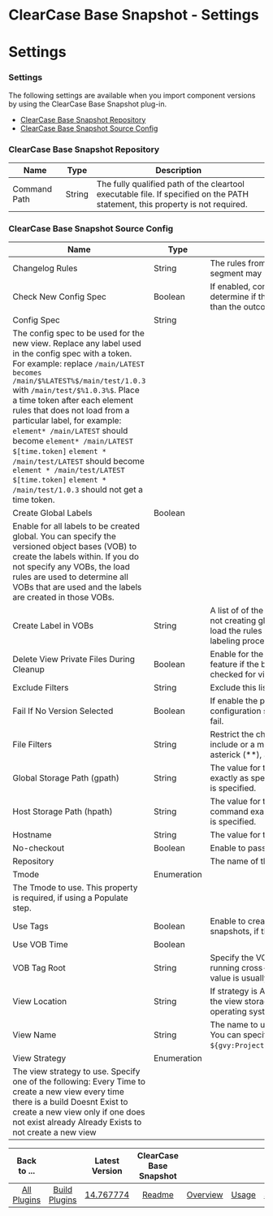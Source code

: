 
ClearCase Base Snapshot - Settings
==================================

# Settings



### Settings




 



The following settings are available when you import component versions by using the ClearCase Base Snapshot plug-in.



* [ClearCase Base Snapshot Repository](#clearcase_base_snapshot_repository_role)
* [ClearCase Base Snapshot Source Config](#clearcase_base_snapshot_source_config_role)


### ClearCase Base Snapshot Repository




| Name | Type | Description |
| --- | --- | --- |
| Command Path | String | The fully qualified path of the cleartool executable file. If specified on the PATH statement, this property is not required.  |


### ClearCase Base Snapshot Source Config




| Name | Type | Description |
| --- | --- | --- |
| Changelog Rules | String | The rules from the config spec in the following format: vob-name:path:branch:label. Each individual segment may be parameterized. |
| Check New Config Spec | Boolean | If enabled, compare a new config spec with a user specified config spec. This option allows you to determine if the setcs command was successful, based on the new config spec set on the view rather than the outcome of the setcs command.  |
| Config Spec | String | 
The config spec to be used for the new view. Replace any label used in the config spec with a token. For example: replace `/main/LATEST becomes /main/$%LATEST%$/main/test/1.0.3` with `/main/test/$%1.0.3%$`. Place a time token after each element rules that does not load from a particular label, for example: `element* /main/LATEST` should become `element* /main/LATEST $[time.token]`  `element * /main/test/LATEST` should become `element * /main/test/LATEST $[time.token]`  `element * /main/test/1.0.3` should not get a time token.  |
| Create Global Labels | Boolean | 
Enable for all labels to be created global. You can specify the versioned object bases (VOB) to create the labels within. If you do not specify any VOBs, the load rules are used to determine all VOBs that are used and the labels are created in those VOBs. |
| Create Label in VOBs | String | A list of of the VOBs where the global labels are created. List each VOB on a separate line. If you are not creating global labels, list all the VOBs used in your config spec or leave the field empty and the load the rules are used to determine where the labels need to be created in order to complete the labeling process successfully. |
| Delete View Private Files During Cleanup | Boolean | Enable for the server to detect and delete any view-private files in the local view.Do not enable this feature if the build script handles cleanup of the view. Only the paths specified in the load rules are checked for view-private files. |
| Exclude Filters | String | Exclude this list of usernames |
| Fail If No Version Selected | Boolean | If enable the populate step fails when a file cannot be found because no version was selected in the configuration specification. **Note:** If this is set to false and a file cannot be found, the label step might fail. |
| File Filters | String | Restrict the changelog to files matching the specified patterns. Start each line with a plus sign (+) to include or a minus sign (-) to exclude files matching the patterns. You can use asterick (\*), double-asterick (\*\*), and question mark (?) as wildcards in the pattern. |
| Global Storage Path (gpath) | String | The value for the -gpath parameter on the mkview command. The value is passed to the command exactly as specified, the viewname is not appended to the value. This property is required, if hostname is specified. |
| Host Storage Path (hpath) | String | The value for the -hpath parameter on the mkview command. The specified value is passed to the command exactly as specified, the viewname is not appended. This property is required, if hostname is specified. |
| Hostname | String | The value for the -host parameter to be used on the mkview command. |
| No-checkout | Boolean | Enable to pass the -nco flag to the quietperiod lshistory call. |
| Repository |  | The name of the ClearCase Repository. |
| Tmode | Enumeration
 | The Tmode to use. This property is required, if using a Populate step. |
| Use Tags | Boolean | Enable to create the view as global. This option can cause problems with creating and dropping snapshots, if the same snapshot is on multiple agents. |
| Use VOB Time | Boolean |  |
| VOB Tag Root | String | Specify the VOB tag root. Do not specify starting or trailing slashes. Specify this property if you are running cross-platform builds including Windows and Unix and using multi-component VOBs. The value is usually `vobs`. |
| View Location | String | If strategy is Already Exists, the location of the view is on the local machine. Otherwise, the location of the view storage directory on the ClearCase server where the views are stored. For Windows operating systems, the value is always a UNC path. |
| View Name | String | The name to use for the view when creating and deleting. Each agent must have a unique view name. You can specify a script as the value. For example,  ```${gvy:ProjectLookup.getCurrent().getName()}``_view_``${gvy:AgentHelper.getCurrent().getName()}```. |
| View Strategy | Enumeration
 | The view strategy to use. Specify one of the following: Every Time to create a new view every time there is a build Doesnt Exist to create a new view only if one does not exist already Already Exists to not create a new view |





|Back to ...||Latest Version|ClearCase Base Snapshot |||||
| :---: | :---: | :---: | :---: | :---: | :---: | :---: | :---: |
|[All Plugins](../../index.md)|[Build Plugins](../README.md)|[14.767774](https://raw.githubusercontent.com/UrbanCode/IBM-UCB-PLUGINS/main/files/ClearCaseBaseSnapshot/ClearCaseBaseSnapshot-14.767774.zip)|[Readme](README.md)|[Overview](overview.md)|[Usage](usage.md)|[Steps](steps.md)|[Downloads](downloads.md)|
